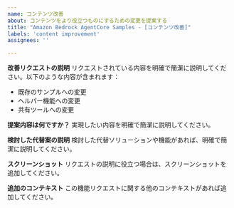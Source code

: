 ```yaml
---
name: コンテンツ改善
about: コンテンツをより役立つものにするための変更を提案する
title: "Amazon Bedrock AgentCore Samples - [コンテンツ改善]"  
labels: 'content improvement'
assignees: ''

---
```

**改善リクエストの説明**
リクエストされている内容を明確で簡潔に説明してください。以下のような内容が含まれます：
* 既存のサンプルへの変更
* ヘルパー機能への変更
* 共有ツールへの変更

**提案内容は何ですか？**
実現したい内容を明確で簡潔に説明してください。

**検討した代替案の説明**
検討した代替ソリューションや機能があれば、明確で簡潔に説明してください。

**スクリーンショット**
リクエストの説明に役立つ場合は、スクリーンショットを追加してください。

**追加のコンテキスト**
この機能リクエストに関する他のコンテキストがあれば追加してください。